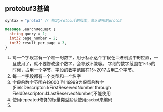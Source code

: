 ## protobuf3基础

```protobuf
syntax = "proto3" // 指定protobuf的版本，默认使用的proto2

message SearchRequest {
  string query = 1;
  int32 page_number = 2;
  int32 result_per_page = 3,
}
```

1. 每一个字段含有一个唯一的数字，用于标识这个字段在二进制流中的位置，一旦使用了，就不要修改这个数字，会导致不兼容。
  字段的数字范围在1~15的时候，占用一个字节，字段的数字范围在16~2017占用二个字节。
2. 每一个字段都有一个类型和一个名字
3. 字段的数字范围在19000 到 19999为保留的数字(FieldDescriptor::kFirstReservedNumber through FieldDescriptor::kLastReservedNumber)不能使用
4. 使用repeated修饰的标量类型默认使用`packed`来编码
5.

##